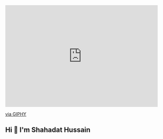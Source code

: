 <iframe src="https://giphy.com/embed/l378c04F2fjeZ7vH2" width="480" height="322" style="" frameBorder="0" class="giphy-embed" allowFullScreen></iframe><p><a href="https://giphy.com/gifs/animation-animated-l378c04F2fjeZ7vH2">via GIPHY</a></p>


## Hi 👋 I'm Shahadat Hussain

<!--
**shahadat-hussain/shahadat-hussain** is a ✨ _special_ ✨ repository because its `README.md` (this file) appears on your GitHub profile.

Here are some ideas to get you started:

- 🔭 I’m currently working on ...
- 🌱 I’m currently learning ...
- 👯 I’m looking to collaborate on ...
- 🤔 I’m looking for help with ...
- 💬 Ask me about ...
- 📫 How to reach me: ...
- 😄 Pronouns: ...
- ⚡ Fun fact: ...
-->
